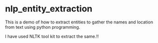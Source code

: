 # nlp_entity_extraction
This is a demo of how to extract entities to gather the names and location from text using python programming.

I have used NLTK tool kit to extract the same.!!
